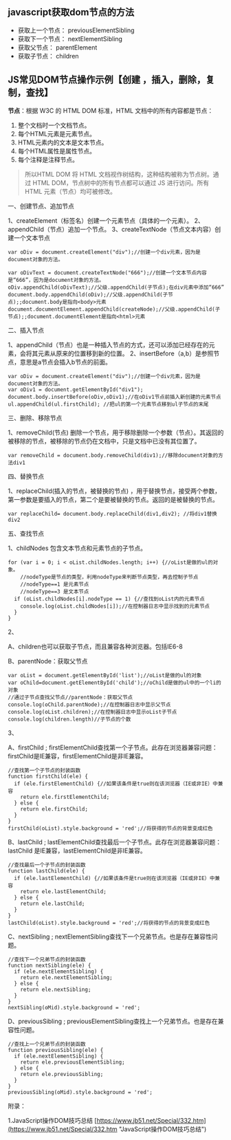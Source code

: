 ## javascript获取dom节点的方法
- 获取上一个节点：	previousElementSibling
- 获取下一个节点：	nextElementSibling
- 获取父节点：	parentElement
- 获取子节点：	children


## JS常见DOM节点操作示例【创建 ，插入，删除，复制，查找】
**节点**：根据 W3C 的 HTML DOM 标准，HTML 文档中的所有内容都是节点：

1. 整个文档时一个文档节点。
2. 每个HTML元素是元素节点。
3. HTML元素内的文本是文本节点。
4. 每个HTML属性是属性节点。
5. 每个注释是注释节点。

>所以HTML DOM 将 HTML 文档视作树结构，这种结构被称为节点树。通过 HTML DOM，节点树中的所有节点都可以通过 JS 进行访问。所有 HTML 元素（节点）均可被修改。

一、创建节点、追加节点

1、createElement（标签名）创建一个元素节点（具体的一个元素）。
2、appendChild（节点）追加一个节点。
3、createTextNode（节点文本内容）创建一个文本节点


	var oDiv = document.createElement("div");//创建一个div元素，因为是document对象的方法。

	var oDivText = document.createTextNode("666");//创建一个文本节点内容是“666”，因为是document对象的方法。
	oDiv.appendChild(oDivText);//父级.appendChild(子节点);在div元素中添加“666”
	document.body.appendChild(oDiv);//父级.appendChild(子节点);;document.body是指向<body>元素
	document.documentElement.appendChild(createNode);//父级.appendChild(子节点);;document.documentElement是指向<html>元素


二、插入节点

1、appendChild（节点）也是一种插入节点的方式，还可以添加已经存在的元素，会将其元素从原来的位置移到新的位置。
2、insertBefore（a,b）是参照节点，意思是a节点会插入b节点的前面。

	var oDiv = document.createElement("div");//创建一个div元素，因为是document对象的方法。
	var oDiv1 = document.getElementById("div1");
	document.body.insertBefore(oDiv,oDiv1);//在oDiv1节点前插入新创建的元素节点
	ul.appendChild(ul.firstChild); //把ul的第一个元素节点移到ul子节点的末尾

三、删除、移除节点

1、removeChild(节点) 删除一个节点，用于移除删除一个参数（节点）。其返回的被移除的节点，被移除的节点仍在文档中，只是文档中已没有其位置了。

	var removeChild = document.body.removeChild(div1);//移除document对象的方法div1

四、替换节点

1、replaceChild(插入的节点，被替换的节点) ，用于替换节点，接受两个参数，第一参数是要插入的节点，第二个是要被替换的节点。返回的是被替换的节点。

	var replaceChild= document.body.replaceChild(div1,div2); //将div1替换div2

五、查找节点

1、childNodes 包含文本节点和元素节点的子节点。

	for (var i = 0; i < oList.childNodes.length; i++) {//oList是做的ul的对象。
		//nodeType是节点的类型，利用nodeType来判断节点类型，再去控制子节点
		//nodeType==1 是元素节点
		//nodeType==3 是文本节点
	  if (oList.childNodes[i].nodeType == 1) {//查找到oList内的元素节点
	    console.log(oList.childNodes[i]);//在控制器日志中显示找到的元素节点
	  }
	}
2、

A、children也可以获取子节点，而且兼容各种浏览器。包括IE6-8

B、parentNode：获取父节点
	
	var oList = document.getElementById('list');//oList是做的ul的对象
	var oChild=document.getElementById('child');//oChild是做的ul中的一个li的对象
	//通过子节点查找父节点//parentNode：获取父节点
	console.log(oChild.parentNode);//在控制器日志中显示父节点
	console.log(oList.children);//在控制器日志中显示oList子节点
	console.log(children.length)//子节点的个数

3、

A、firstChild ; firstElementChild查找第一个子节点。此存在浏览器兼容问题：firstChild是IE兼容，firstElementChild是非IE兼容。

	//查找第一个子节点的封装函数
	function firstChild(ele) {
	  if (ele.firstElementChild) {//如果该条件是true则在该浏览器（IE或非IE）中兼容
	    return ele.firstElementChild;
	  } else {
	    return ele.firstChild;
	  }
	}
	firstChild(oList).style.background = 'red';//将获得的节点的背景变成红色

B、lastChild ; lastElementChild查找最后一个子节点。此存在浏览器兼容问题：lastChild 是IE兼容，lastElementChild是非IE兼容。

	//查找最后一个子节点的封装函数
	function lastChild(ele) {
	  if (ele.lastElementChild) {//如果该条件是true则在该浏览器（IE或非IE）中兼容
	    return ele.lastElementChild;
	  } else {
	    return ele.lastChild;
	  }
	}
	lastChild(oList).style.background = 'red';//将获得的节点的背景变成红色

C、nextSibling ; nextElementSibling查找下一个兄弟节点。也是存在兼容性问题。

	//查找下一个兄弟节点的封装函数
	function nextSibling(ele) {
	  if (ele.nextElementSibling) {
	    return ele.nextElementSibling;
	  } else {
	    return ele.nextSibling;
	  }
	}
	nextSibling(oMid).style.background = 'red';

D、previousSibling ; previousElementSibling查找上一个兄弟节点。也是存在兼容性问题。

	//查找上一个兄弟节点的封装函数
	function previousSibling(ele) {
	  if (ele.nextElementSibling) {
	    return ele.previousElementSibling;
	  } else {
	    return ele.previousSibling;
	  }
	}
	previousSibling(oMid).style.background = 'red';



附录：

1.JavaScript操作DOM技巧总结
[https://www.jb51.net/Special/332.htm](https://www.jb51.net/Special/332.htm "JavaScript操作DOM技巧总结")